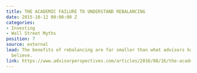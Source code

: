 ```yaml
---
title: THE ACADEMIC FAILURE TO UNDERSTAND REBALANCING
date: 2015-10-12 00:00:00 Z
categories:
- Investing
- Wall Street Myths
position: 7
source: external
lead: The benefits of rebalancing are far smaller than what advisors have come to
  believe.
link: https://www.advisorperspectives.com/articles/2016/08/16/the-academic-failure-to-understand-rebalancing
---
```


